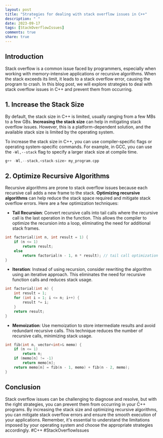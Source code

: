 ```yaml
---
layout: post
title: "Strategies for dealing with stack overflow issues in C++"
description: " "
date: 2023-09-17
tags: [StackOverflowIssues]
comments: true
share: true
---
```


## Introduction

Stack overflow is a common issue faced by programmers, especially when working with memory-intensive applications or recursive algorithms. When the stack exceeds its limit, it leads to a stack overflow error, causing the program to crash. In this blog post, we will explore strategies to deal with stack overflow issues in C++ and prevent them from occurring.

## 1. Increase the Stack Size

By default, the stack size in C++ is limited, usually ranging from a few MBs to a few GBs. **Increasing the stack size** can help in mitigating stack overflow issues. However, this is a platform-dependent solution, and the available stack size is limited by the operating system. 

To increase the stack size in C++, you can use compiler-specific flags or operating system-specific commands. For example, in GCC, you can use the `-Wl,--stack` flag to specify a larger stack size at compile time.

```cpp
g++ -Wl,--stack,<stack-size> my_program.cpp
```

## 2. Optimize Recursive Algorithms

Recursive algorithms are prone to stack overflow issues because each recursive call adds a new frame to the stack. **Optimizing recursive algorithms** can help reduce the stack space required and mitigate stack overflow errors. Here are a few optimization techniques:

- **Tail Recursion**: Convert recursive calls into tail calls where the recursive call is the last operation in the function. This allows the compiler to optimize the recursion into a loop, eliminating the need for additional stack frames.

```cpp
int factorial(int n, int result = 1) {
    if (n <= 1)
        return result;
    else
        return factorial(n - 1, n * result); // tail call optimization
}
```

- **Iteration**: Instead of using recursion, consider rewriting the algorithm using an iterative approach. This eliminates the need for recursive function calls and reduces stack usage.

```cpp
int factorial(int n) {
    int result = 1;
    for (int i = 1; i <= n; i++) {
        result *= i;
    }
    return result;
}
```

- **Memoization**: Use memoization to store intermediate results and avoid redundant recursive calls. This technique reduces the number of recursive calls, minimizing stack usage.

```cpp
int fib(int n, vector<int>& memo) {
    if (n <= 1)
        return n;
    if (memo[n] != -1)
        return memo[n];
    return memo[n] = fib(n - 1, memo) + fib(n - 2, memo);
}
```

## Conclusion

Stack overflow issues can be challenging to diagnose and resolve, but with the right strategies, you can prevent them from occurring in your C++ programs. By increasing the stack size and optimizing recursive algorithms, you can mitigate stack overflow errors and ensure the smooth execution of your applications. Remember, it's essential to understand the limitations imposed by your operating system and choose the appropriate strategies accordingly. #C++ #StackOverflowIssues